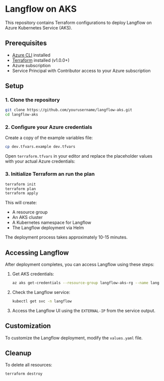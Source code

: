 # Langflow on AKS

This repository contains Terraform configurations to deploy Langflow on Azure Kubernetes Service (AKS).

## Prerequisites

- [Azure CLI](https://docs.microsoft.com/en-us/cli/azure/install-azure-cli) installed
- [Terraform](https://www.terraform.io/downloads.html) installed (v1.0.0+)
- Azure subscription
- Service Principal with Contributor access to your Azure subscription

## Setup

### 1. Clone the repository

```bash
git clone https://github.com/yourusername/langflow-aks.git
cd langflow-aks
```

### 2. Configure your Azure credentials

Create a copy of the example variables file:

```bash
cp dev.tfvars.example dev.tfvars
```
Open `terraform.tfvars` in your editor and replace the placeholder values with your actual Azure credentials:

### 3. Initialize Terraform an run the plan

```bash
terraform init
terraform plan 
terraform apply 
```

This will create:
- A resource group
- An AKS cluster
- A Kubernetes namespace for Langflow
- The Langflow deployment via Helm

The deployment process takes approximately 10-15 minutes.

## Accessing Langflow

After deployment completes, you can access Langflow using these steps:

1. Get AKS credentials:
   ```bash
   az aks get-credentials --resource-group langflow-aks-rg --name langflow-aks
   ```

2. Check the Langflow service:
   ```bash
   kubectl get svc -n langflow
   ```

3. Access the Langflow UI using the `EXTERNAL-IP` from the service output.

## Customization

To customize the Langflow deployment, modify the `values.yaml` file.

## Cleanup

To delete all resources:

```bash
terraform destroy
```


